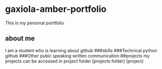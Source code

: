 # gaxiola-amber-portfolio
This is my personal poirtfolio
## about me
I am a student who is learning about github
###skills
###Technical
python
github
###Other
pubic speaking
written communication
##projects
my projects can be accessed in project folder [projects folder] (project)
